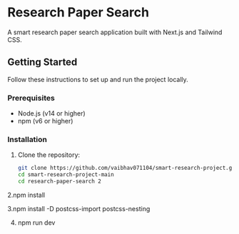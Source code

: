 # Research Paper Search

A smart research paper search application built with Next.js and Tailwind CSS.

## Getting Started

Follow these instructions to set up and run the project locally.

### Prerequisites

- Node.js (v14 or higher)
- npm (v6 or higher)

### Installation

1. Clone the repository:

   ```sh
   git clone https://github.com/vaibhav071104/smart-research-project.git
   cd smart-research-project-main
   cd research-paper-search 2

2.npm install


3.npm install -D postcss-import postcss-nesting



4. npm run dev
